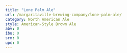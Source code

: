 ```yaml
---
title: "Lone Palm Ale"
url: /margaritaville-brewing-company/lone-palm-ale/
category: North American Ale
style: American-Style Brown Ale
abv: 0
ibu: 0
srm: 0
upc: 0
---
```


